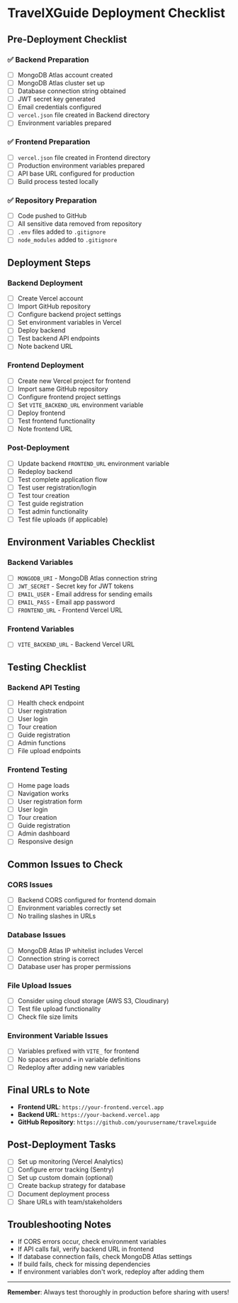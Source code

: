 # TravelXGuide Deployment Checklist

## Pre-Deployment Checklist

### ✅ Backend Preparation
- [ ] MongoDB Atlas account created
- [ ] MongoDB Atlas cluster set up
- [ ] Database connection string obtained
- [ ] JWT secret key generated
- [ ] Email credentials configured
- [ ] `vercel.json` file created in Backend directory
- [ ] Environment variables prepared

### ✅ Frontend Preparation
- [ ] `vercel.json` file created in Frontend directory
- [ ] Production environment variables prepared
- [ ] API base URL configured for production
- [ ] Build process tested locally

### ✅ Repository Preparation
- [ ] Code pushed to GitHub
- [ ] All sensitive data removed from repository
- [ ] `.env` files added to `.gitignore`
- [ ] `node_modules` added to `.gitignore`

## Deployment Steps

### Backend Deployment
- [ ] Create Vercel account
- [ ] Import GitHub repository
- [ ] Configure backend project settings
- [ ] Set environment variables in Vercel
- [ ] Deploy backend
- [ ] Test backend API endpoints
- [ ] Note backend URL

### Frontend Deployment
- [ ] Create new Vercel project for frontend
- [ ] Import same GitHub repository
- [ ] Configure frontend project settings
- [ ] Set `VITE_BACKEND_URL` environment variable
- [ ] Deploy frontend
- [ ] Test frontend functionality
- [ ] Note frontend URL

### Post-Deployment
- [ ] Update backend `FRONTEND_URL` environment variable
- [ ] Redeploy backend
- [ ] Test complete application flow
- [ ] Test user registration/login
- [ ] Test tour creation
- [ ] Test guide registration
- [ ] Test admin functionality
- [ ] Test file uploads (if applicable)

## Environment Variables Checklist

### Backend Variables
- [ ] `MONGODB_URI` - MongoDB Atlas connection string
- [ ] `JWT_SECRET` - Secret key for JWT tokens
- [ ] `EMAIL_USER` - Email address for sending emails
- [ ] `EMAIL_PASS` - Email app password
- [ ] `FRONTEND_URL` - Frontend Vercel URL

### Frontend Variables
- [ ] `VITE_BACKEND_URL` - Backend Vercel URL

## Testing Checklist

### Backend API Testing
- [ ] Health check endpoint
- [ ] User registration
- [ ] User login
- [ ] Tour creation
- [ ] Guide registration
- [ ] Admin functions
- [ ] File upload endpoints

### Frontend Testing
- [ ] Home page loads
- [ ] Navigation works
- [ ] User registration form
- [ ] User login
- [ ] Tour creation
- [ ] Guide registration
- [ ] Admin dashboard
- [ ] Responsive design

## Common Issues to Check

### CORS Issues
- [ ] Backend CORS configured for frontend domain
- [ ] Environment variables correctly set
- [ ] No trailing slashes in URLs

### Database Issues
- [ ] MongoDB Atlas IP whitelist includes Vercel
- [ ] Connection string is correct
- [ ] Database user has proper permissions

### File Upload Issues
- [ ] Consider using cloud storage (AWS S3, Cloudinary)
- [ ] Test file upload functionality
- [ ] Check file size limits

### Environment Variable Issues
- [ ] Variables prefixed with `VITE_` for frontend
- [ ] No spaces around `=` in variable definitions
- [ ] Redeploy after adding new variables

## Final URLs to Note

- **Frontend URL**: `https://your-frontend.vercel.app`
- **Backend URL**: `https://your-backend.vercel.app`
- **GitHub Repository**: `https://github.com/yourusername/travelxguide`

## Post-Deployment Tasks

- [ ] Set up monitoring (Vercel Analytics)
- [ ] Configure error tracking (Sentry)
- [ ] Set up custom domain (optional)
- [ ] Create backup strategy for database
- [ ] Document deployment process
- [ ] Share URLs with team/stakeholders

## Troubleshooting Notes

- If CORS errors occur, check environment variables
- If API calls fail, verify backend URL in frontend
- If database connection fails, check MongoDB Atlas settings
- If build fails, check for missing dependencies
- If environment variables don't work, redeploy after adding them

---

**Remember**: Always test thoroughly in production before sharing with users! 